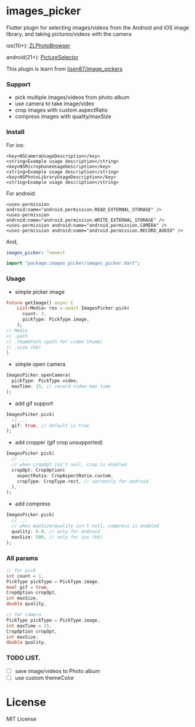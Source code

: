 # images_picker

Flutter plugin for selecting images/videos from the Android and iOS image library, and taking pictures/videos with the camera

ios(10+): [ZLPhotoBrowser](https://github.com/longitachi/ZLPhotoBrowser)

android(21+): [PictureSelector](https://github.com/LuckSiege/PictureSelector)

This plugin is learn from [lisen87/image_pickers](https://github.com/lisen87/image_pickers)

### Support
- pick multiple images/videos from photo album
- use camera to take image/video
- crop images with custom aspectRatio
- compress images with quality/maxSize

### Install
For ios:
```
<key>NSCameraUsageDescription</key>
<string>Example usage description</string>
<key>NSMicrophoneUsageDescription</key>
<string>Example usage description</string>
<key>NSPhotoLibraryUsageDescription</key>
<string>Example usage description</string>
```
For android:
```
<uses-permission android:name="android.permission.READ_EXTERNAL_STORAGE" />
<uses-permission android:name="android.permission.WRITE_EXTERNAL_STORAGE" />
<uses-permission android:name="android.permission.CAMERA" />
<uses-permission android:name="android.permission.RECORD_AUDIO" />
```
And,
```yaml
images_picker: ^newest
```
```dart
import "package:images_picker/images_picker.dart";
```

### Usage

- simple picker image

```dart
Future getImage() async {
    List<Media> res = await ImagesPicker.pick(
      count: 3,
      pickType: PickType.image,
    );
// Media
// .path
// .thumbPath (path for video thumb)
// .size (kb)
}
```
- simple open camera
```dart
ImagesPicker.openCamera(
  pickType: PickType.video,
  maxTime: 15, // record video max time
);
```
- add gif support
```dart
ImagesPicker.pick(
  // ...
  gif: true, // default is true
);
```
- add cropper (gif crop unsupported)
```dart
ImagesPicker.pick(
  // ...
  // when cropOpt isn't null, crop is enabled
  cropOpt: CropOption(
    aspectRatio: CropAspectRatio.custom,
    cropType: CropType.rect, // currently for android
  ),
);
```
- add compress
```dart
ImagesPicker.pick(
  // ...
  // when maxSize/quality isn't null, compress is enabled
  quality: 0.8, // only for android
  maxSize: 500, // only for ios (kb)
);
```
### All params
```dart
// for pick
int count = 1,
PickType pickType = PickType.image,
bool gif = true,
CropOption cropOpt,
int maxSize,
double quality,

// for camera
PickType pickType = PickType.image,
int maxTime = 15,
CropOption cropOpt,
int maxSize,
double quality,
```

### TODO LIST.
- [ ] save image/videos to Photo album
- [ ] use custom themeColor

# License
MIT License
